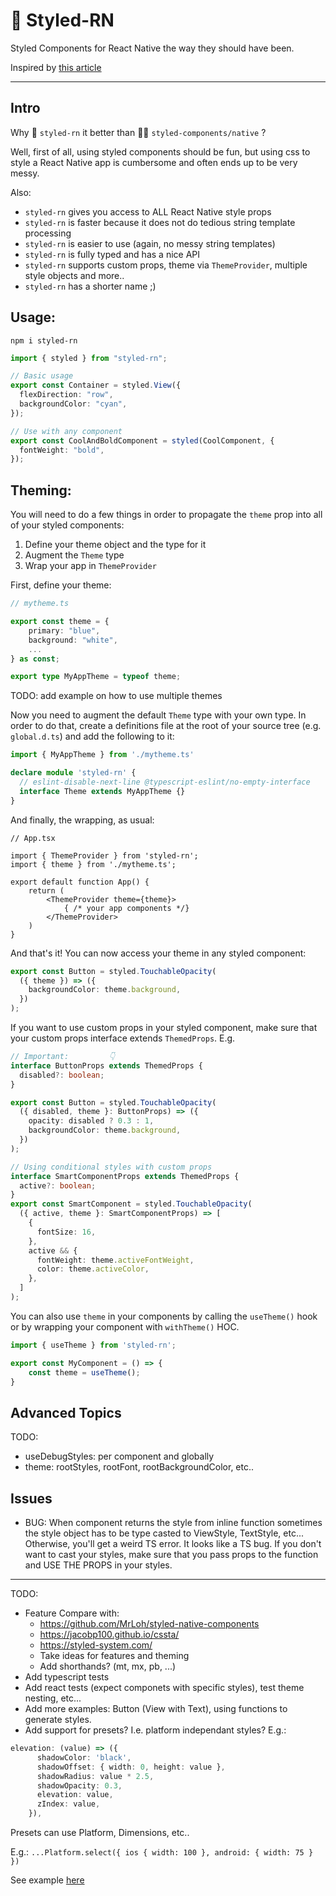 # 💄 Styled-RN

Styled Components for React Native the way they should have been.

Inspired by [this article](https://dev.to/lenilsondc/writing-a-styled-hoc-for-react-native-using-typescript-3i25)

***

## Intro

Why 💄 `styled-rn` it better than 💅🏼 `styled-components/native` ?

Well, first of all, using styled components should be fun, but using css to style a React Native app is cumbersome and often ends up to be very messy.

Also:

- `styled-rn` gives you access to ALL React Native style props
- `styled-rn` is faster because it does not do tedious string template processing
- `styled-rn` is easier to use (again, no messy string templates)
- `styled-rn` is fully typed and has a nice API
- `styled-rn` supports custom props, theme via `ThemeProvider`, multiple style objects and more..
- `styled-rn` has a shorter name ;)


## Usage:

```
npm i styled-rn
```

```ts
import { styled } from "styled-rn";

// Basic usage
export const Container = styled.View({
  flexDirection: "row",
  backgroundColor: "cyan",
});

// Use with any component
export const CoolAndBoldComponent = styled(CoolComponent, {
  fontWeight: "bold",
});
```


## Theming:

You will need to do a few things in order to propagate the `theme` prop into all of your styled components:

1. Define your theme object and the type for it
2. Augment the `Theme` type
3. Wrap your app in `ThemeProvider`

First, define your theme:
```ts
// mytheme.ts

export const theme = {
    primary: "blue",
    background: "white",
    ...
} as const;

export type MyAppTheme = typeof theme;
```

TODO: add example on how to use multiple themes

Now you need to augment the default `Theme` type with your own type. In order to do that, create a definitions file at the root of your source tree (e.g. `global.d.ts`) and add the following to it:

```ts
import { MyAppTheme } from './mytheme.ts'

declare module 'styled-rn' {
  // eslint-disable-next-line @typescript-eslint/no-empty-interface
  interface Theme extends MyAppTheme {}
}
```

And finally, the wrapping, as usual:

```tsx
// App.tsx

import { ThemeProvider } from 'styled-rn';
import { theme } from './mytheme.ts';

export default function App() {
    return (
        <ThemeProvider theme={theme}>
            { /* your app components */}
        </ThemeProvider>
    )
}
```

And that's it! You can now access your theme in any styled component:

```ts
export const Button = styled.TouchableOpacity(
  ({ theme }) => ({
    backgroundColor: theme.background,
  })
);
```

If you want to use custom props in your styled component, make sure that your custom props interface extends `ThemedProps`. E.g.

```ts
// Important:         👇
interface ButtonProps extends ThemedProps {
  disabled?: boolean;
}

export const Button = styled.TouchableOpacity(
  ({ disabled, theme }: ButtonProps) => ({
    opacity: disabled ? 0.3 : 1,
    backgroundColor: theme.background,
  })
);

// Using conditional styles with custom props
interface SmartComponentProps extends ThemedProps {
  active?: boolean;
}
export const SmartComponent = styled.TouchableOpacity(
  ({ active, theme }: SmartComponentProps) => [
    {
      fontSize: 16,
    },
    active && {
      fontWeight: theme.activeFontWeight,
      color: theme.activeColor,
    },
  ]
);
```

You can also use `theme` in your components by calling the `useTheme()` hook or by wrapping your component with `withTheme()` HOC. 

```ts
import { useTheme } from 'styled-rn';

export const MyComponent = () => {
    const theme = useTheme();
}
```

## Advanced Topics

TODO:

- useDebugStyles: per component and globally
- theme: rootStyles, rootFont, rootBackgroundColor, etc..

## Issues

- BUG: When component returns the style from inline function sometimes the style object has to be type casted to ViewStyle, TextStyle, etc... Otherwise, you'll get a weird TS error. It looks like a TS bug.
If you don't want to cast your styles, make sure that you pass props to the function and USE THE PROPS in your styles. 

***

TODO:

- Feature Compare with:
  - https://github.com/MrLoh/styled-native-components
  - https://jacobp100.github.io/cssta/
  - https://styled-system.com/
  - Take ideas for features and theming
  - Add shorthands? (mt, mx, pb, ...)
- Add typescript tests
- Add react tests (expect componets with specific styles), test theme nesting, etc...
- Add more examples: Button (View with Text), using functions to generate styles.
- Add support for presets? I.e. platform independant styles? E.g.:

```ts
elevation: (value) => ({
      shadowColor: 'black',
      shadowOffset: { width: 0, height: value },
      shadowRadius: value * 2.5,
      shadowOpacity: 0.3,
      elevation: value,
      zIndex: value,
    }),
```

Presets can use Platform, Dimensions, etc..

E.g.: `...Platform.select({ ios { width: 100 }, android: { width: 75 } })`

See example [here](https://www.digitalocean.com/community/tutorials/react-styling-react-native)
